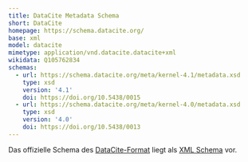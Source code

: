 ```yaml
---
title: DataCite Metadata Schema
short: DataCite
homepage: https://schema.datacite.org/
base: xml
model: datacite
mimetype: application/vnd.datacite.datacite+xml
wikidata: Q105762834
schemas:
  - url: https://schema.datacite.org/meta/kernel-4.1/metadata.xsd
    type: xsd
    version: '4.1'
    doi: https://doi.org/10.5438/0015
  - url: https://schema.datacite.org/meta/kernel-4.0/metadata.xsd
    type: xsd
    version: '4.0'
    doi: https://doi.org/10.5438/0013
---
```


Das offizielle Schema des [DataCite-Format](../datacite) liegt als [XML Schema](../schema/xsd) vor.
